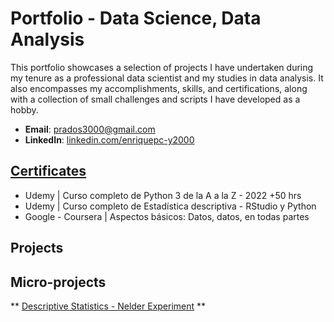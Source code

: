 # Portfolio - Data Science, Data Analysis
This portfolio showcases a selection of projects I have undertaken during my tenure as a professional data scientist and my studies in data analysis. It also encompasses my accomplishments, skills, and certifications, along with a collection of small challenges and scripts I have developed as a hobby.

- **Email**: [prados3000@gmail.com](prados3000@gmail.com)
- **LinkedIn**: [linkedin.com/enriquepc-y2000](www.linkedin.com/in/enriquepc-y2000)

## [Certificates](https://github.com/EnriquePCo/Portfolio/tree/main/CERTIFICATIONS)
- Udemy | Curso completo de Python 3 de la A a la Z - 2022 +50 hrs
- Udemy | Curso completo de Estadística descriptiva - RStudio y Python
- Google - Coursera | Aspectos básicos: Datos, datos, en todas partes

## Projects
## Micro-projects
** [Descriptive Statistics - Nelder Experiment](https://github.com/EnriquePCo/DescriptiveStatistics-Nelder_Experiment) **
